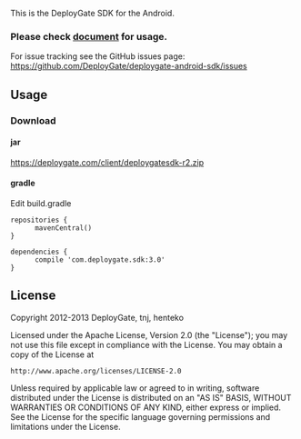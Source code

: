 This is the DeployGate SDK for the Android.  

### Please check [document](https://deploygate.com/docs/sdk) for usage.

For issue tracking see the GitHub issues page: https://github.com/DeployGate/deploygate-android-sdk/issues

## Usage

### Download

#### jar
https://deploygate.com/client/deploygatesdk-r2.zip

#### gradle
Edit build.gradle
```
repositories {
      mavenCentral()
}

dependencies {
      compile 'com.deploygate.sdk:3.0'
}
```

## License
Copyright 2012-2013 DeployGate, tnj, henteko

Licensed under the Apache License, Version 2.0 (the "License"); you may not use this file except in compliance with the License. You may obtain a copy of the License at

```
http://www.apache.org/licenses/LICENSE-2.0
```
Unless required by applicable law or agreed to in writing, software distributed under the License is distributed on an "AS IS" BASIS, WITHOUT WARRANTIES OR CONDITIONS OF ANY KIND, either express or implied. See the License for the specific language governing permissions and limitations under the License.
